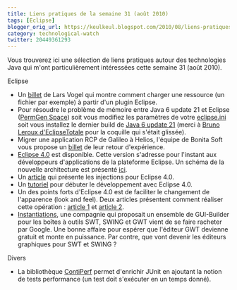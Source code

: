 ```yaml
---
title: Liens pratiques de la semaine 31 (août 2010)
tags: [Eclipse]
blogger_orig_url: https://keulkeul.blogspot.com/2010/08/liens-pratiques-de-la-semaine.html
category: technological-watch
twitter: 20449361293
---
```


Vous trouverez ici une sélection de liens pratiques autour des technologies Java qui m'ont particulièrement intéressées cette semaine 31 (août 2010).
  
Eclipse  

* Un [billet](http://www.vogella.de/blog/2010/07/06/reading-resources-from-plugin/) de Lars Vogel qui montre comment charger une ressource (un fichier par exemple) à partir d'un plugin Eclipse.
* Pour résoudre le problème de mémoire entre Java 6 update 21 et Eclipse ([PermGen Space](http://www.eclipse.org/forums/index.php?t=msg&th=171585&start=0)) soit vous modifiez les paramètres de votre [eclipse.ini](http://aniefer.blogspot.com/2010/07/permgen-problems-and-running-eclipse-on.html) soit vous installez le dernier build de [Java 6 update 21](http://www.oracle.com/technetwork/java/javase/downloads/index.html) (merci à [Bruno Leroux d'EclipseTotale](http://www.eclipsetotale.com/) pour la coquille qui s'était glissée).  
* Migrer une application RCP de Galileo à Helios, l'équipe de Bonita Soft vous propose un [billet](http://www.bonitasoft.org/blog/eclipse/moving-a-rcp-application-from-galileo-to-helios-feedback-and-tips/) de leur retour d'expérience.
* [Eclipse 4.0](http://www.eclipse.org/eclipse4/) est disponible. Cette version s'adresse pour l'instant aux développeurs d'applications de la plateforme Eclipse. Un schéma de la nouvelle architecture est présenté [ici](http://borisoneclipse.blogspot.com/2010/07/eclipse-40-overview.html).
* Un [article](http://eclipse.dzone.com/articles/eclipse-40-inject-your-own) qui présente les injections pour Eclipse 4.0.
* Un [tutoriel](http://tomsondev.bestsolution.at/2010/07/28/eclipse-4-0-and-tutorial-on-writing-e4-rcp-application-released/) pour débuter le développement avec Eclipse 4.0.  
* Un des points forts d'Eclipse 4.0 est de faciliter le changement de l'apparence (look and feel). Deux articles présentent comment réaliser cette opération : [article 1](http://eclipse.dzone.com/articles/eclipse-40-automatically) et [article 2](http://tomsondev.bestsolution.at/2010/08/05/eclipse-4-0-so-you-can-theme-me-part-1/).
* [Instantiations](http://www.instantiations.com/), une compagnie qui proposait un ensemble de GUI-Builder pour les boîtes à outils SWT, SWING et GWT vient de se faire racheter par Google. Une bonne affaire pour espérer que l'éditeur GWT devienne gratuit et monte en puissance. Par contre, que vont devenir les éditeurs graphiques pour SWT et SWING ?  

Divers  

* La bibliothèque [ContiPerf](http://databene.org/contiperf.html) permet d'enrichir JUnit en ajoutant la notion de tests performance (un test doit s'exécuter en un temps donné).